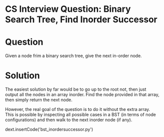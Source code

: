 
# CS Interview Question: Binary Search Tree, Find Inorder Successor 

# Question

Given a node frim a binary search tree, give the next in-order node.

# Solution

The easiest solution by far would be to go up to the root not, then just output all the nodes in an array inorder. Find the node provided in that array, then simply return the next node.

However, the real goal of the question is to do it without the extra array. This is possible by inspecting all possible cases in a BST (in terms of node configurations) and then walk to the next inorder node (if any).

dext.insertCode('bst_inordersuccessor.py')

